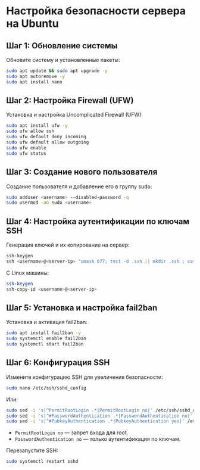 
# Настройка безопасности сервера на Ubuntu

## Шаг 1: Обновление системы

Обновите систему и установленные пакеты:

```bash
sudo apt update && sudo apt upgrade -y
sudo apt autoremove -y
sudo apt install nano
```

## Шаг 2: Настройка Firewall (UFW)

Установка и настройка Uncomplicated Firewall (UFW):

```bash
sudo apt install ufw -y
sudo ufw allow ssh
sudo ufw default deny incoming
sudo ufw default allow outgoing
sudo ufw enable
sudo ufw status
```

## Шаг 3: Создание нового пользователя

Создание пользователя и добавление его в группу sudo:

```bash
sudo adduser <username> --disabled-password -q
sudo usermod -aG sudo <username>
```


## Шаг 4: Настройка аутентификации по ключам SSH

Генерация ключей и их копирование на сервер:

```powershell
ssh-keygen
ssh <username>@<server-ip> "umask 077; test -d .ssh || mkdir .ssh ; cat >> .ssh/authorized_keys || exit 1" < \\path_to_where_the_file_was_generated_from_ssh_key_gen\id_rsa.pub
```
С Linux машины:

```bash
ssh-keygen
ssh-copy-id <username>@<server-ip>
```

## Шаг 5: Установка и настройка fail2ban

Установка и активация fail2ban:

```bash
sudo apt install fail2ban -y
sudo systemctl enable fail2ban
sudo systemctl start fail2ban
```

## Шаг 6: Конфигурация SSH

Измените конфигурацию SSH для увеличения безопасности:

```bash
sudo nano /etc/ssh/sshd_config
```
Или:

```bash
sudo sed -i 's|^PermitRootLogin .*|PermitRootLogin no|' /etc/ssh/sshd_config
sudo sed -i 's|^#PasswordAuthentication .*|PasswordAuthentication no|' /etc/ssh/sshd_config
sudo sed -i 's|^#PubkeyAuthentication .*|PubkeyAuthentication yes|' /etc/ssh/sshd_config
```

- `PermitRootLogin no` — запрет входа для root.
- `PasswordAuthentication no` — только аутентификация по ключам.

Перезапустите SSH:

```bash
sudo systemctl restart sshd
```


